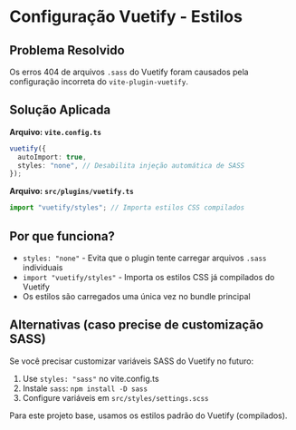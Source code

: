 # Configuração Vuetify - Estilos

## Problema Resolvido

Os erros 404 de arquivos `.sass` do Vuetify foram causados pela configuração incorreta do `vite-plugin-vuetify`.

## Solução Aplicada

**Arquivo: `vite.config.ts`**

```typescript
vuetify({
  autoImport: true,
  styles: "none", // Desabilita injeção automática de SASS
});
```

**Arquivo: `src/plugins/vuetify.ts`**

```typescript
import "vuetify/styles"; // Importa estilos CSS compilados
```

## Por que funciona?

- `styles: "none"` - Evita que o plugin tente carregar arquivos `.sass` individuais
- `import "vuetify/styles"` - Importa os estilos CSS já compilados do Vuetify
- Os estilos são carregados uma única vez no bundle principal

## Alternativas (caso precise de customização SASS)

Se você precisar customizar variáveis SASS do Vuetify no futuro:

1. Use `styles: "sass"` no vite.config.ts
2. Instale `sass`: `npm install -D sass`
3. Configure variáveis em `src/styles/settings.scss`

Para este projeto base, usamos os estilos padrão do Vuetify (compilados).
